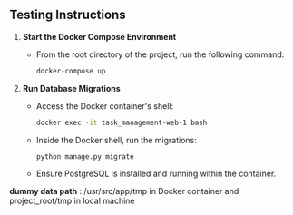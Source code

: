 ## Testing Instructions

1. **Start the Docker Compose Environment**
   - From the root directory of the project, run the following command:
     ```sh
     docker-compose up
     ```

2. **Run Database Migrations**
   - Access the Docker container's shell:
     ```sh
     docker exec -it task_management-web-1 bash
     ```
   - Inside the Docker shell, run the migrations:
     ```sh
     python manage.py migrate
     ```
   - Ensure PostgreSQL is installed and running within the container.


**dummy data path** : /usr/src/app/tmp in Docker container and project_root/tmp in local machine
